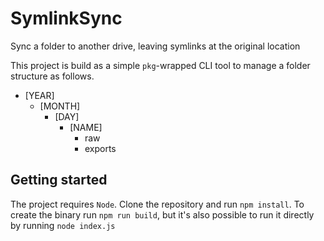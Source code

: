 # SymlinkSync

Sync a folder to another drive, leaving symlinks at the original location

This project is build as a simple `pkg`-wrapped CLI tool to manage a folder structure as follows.

- [YEAR]
	- [MONTH]
		- [DAY]
			- [NAME]
				- raw
				- exports

## Getting started

The project requires `Node`. Clone the repository and run `npm install`.
To create the binary run `npm run build`, but it's also possible to run it directly by running `node index.js`
